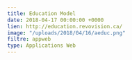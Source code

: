 ```yaml
---
title: Education Model
date: 2018-04-17 00:00:00 +0000
lien: http://education.revovision.ca/
image: "/uploads/2018/04/16/aeduc.png"
filtre: appweb
type: Applications Web
---
```

